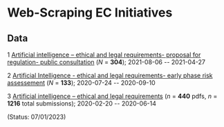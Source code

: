
# Web-Scraping EC Initiatives
## Data

1 [Artificial intelligence – ethical and legal requirements- proposal for regulation- public consultation](https://ec.europa.eu/info/law/better-regulation/have-your-say/initiatives/12527-Artificial-intelligence-ethical-and-legal-requirements/feedback_en?p_id=24212003) (*N* = **304**); 2021-08-06 --  2021-04-27 


2 [Artificial Intelligence - ethical and legal requirements- early phase risk assessement](https://ec.europa.eu/info/law/better-regulation/have-your-say/initiatives/12527-Kunstliche-Intelligenz-ethische-und-rechtliche-Anforderungen/feedback_de?p_id=8242911&page=13) (*N* = **133**); 2020-07-24 -- 2020-09-10 



3 [Artificial intelligence – ethical and legal requirements](https://ec.europa.eu/info/law/better-regulation/have-your-say/initiatives/12527-Artificial-intelligence-ethical-and-legal-requirements/public-consultation_en) (*n* = **440** pdfs, *n* = **1216** total submissions); 2020-02-20 -- 2020-06-14 

(Status: 07/01/2023)
